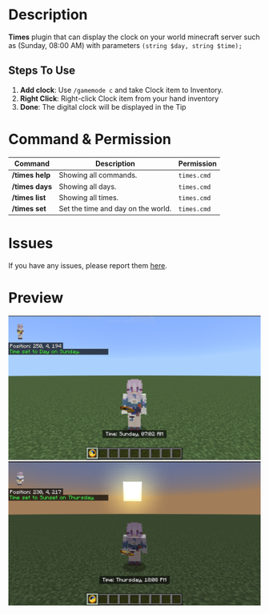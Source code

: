 # Description

**Times** plugin that can display the clock on your world minecraft server such as (Sunday, 08:00 AM)
with parameters `(string $day, string $time);`

## Steps To Use
1. **Add clock**: Use `/gamemode c` and take Clock item to Inventory.
2. **Right Click**: Right-click Clock item from your hand inventory
3. **Done**: The digital clock will be displayed in the Tip

# Command & Permission

| Command        | Description                                                                                                                  | Permission  |
|----------------|------------------------------------------------------------------------------------------------------------------------------|-------------|
| **/times help** | Showing all commands.                                                                                                        | `times.cmd` |
| **/times days** | Showing all days.                                                                                                            | `times.cmd` |
| **/times list** | Showing all times.                                                                                                           | `times.cmd` |
| **/times set** | Set the time and day on the world.                                                                                                                        | `times.cmd` |

# Issues

If you have any issues, please report them [here](https://github.com/pixelwhiz/Times/issues/new).

# Preview

![Preview 1](./assets/preview1.png)
![Preview 2](./assets/preview2.png)